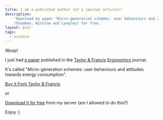 ```yaml
---
title: I am a published author (of a journal article)!
description:
    'Download my paper "Micro-generation schemes: user behaviours and attitudes towards energy consumption"
    (Stedmon, Winslow and Langley) for free.'
layout: post
tags:
  - science
---
```

 
Woop!

I just had [a paper](http://www.tandfonline.com/doi/abs/10.1080/00140139.2012.723140) published in the [Taylor &amp; Francis](http://www.tandfonline.com/) [Ergonomics](http://www.tandfonline.com/loi/terg20) journal.

It's called "Micro-generation schemes: user behaviours and attitudes towards energy consumption".

[Buy it from Taylor &amp; Francis](http://www.tandfonline.com/doi/pdf/10.1080/00140139.2012.723140)

or

[Download it for free](http://resources.robinwinslow.co.uk/documents/StedmonWinslowLangley.pdf) from my server (am I allowed to do this?)

Enjoy :) 
